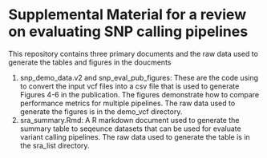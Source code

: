 Supplemental Material for a review on evaluating SNP calling pipelines
=======================

This repository contains three primary documents and the raw data used to generate the tables and figures in the doucments

1.  snp_demo_data.v2 and snp_eval_pub_figures: These are the code using to convert the input vcf files into a csv file that is used to generate Figures 4-6 in the publication.  The figures demonstrate how to compare performance metrics for multiple pipelines.  The raw data used to generate the figures is in the demo_vcf directory.
2.  sra_summary.Rmd: A R markdown document used to generate the summary table to seqeunce datasets that can be used for evaluate variant calling pipelines.  The raw data used to generate the table is in the sra_list directory.
